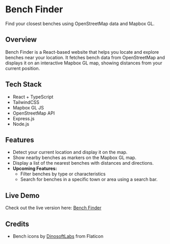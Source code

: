 # Bench Finder

Find your closest benches using OpenStreetMap data and Mapbox GL.

## Overview

Bench Finder is a React-based website that helps you locate and explore benches near your location. It fetches bench data from OpenStreetMap and displays it on an interactive Mapbox GL map, showing distances from your current position.

## Tech Stack
- React + TypeScript
- TailwindCSS
- Mapbox GL JS
- OpenStreetMap API
- Express.js
- Node.js
  
## Features

- Detect your current location and display it on the map.
- Show nearby benches as markers on the Mapbox GL map.
- Display a list of the nearest benches with distances and directions.
- **Upcoming Features:**
  - Filter benches by type or characteristics 
  - Search for benches in a specific town or area using a search bar.
## Live Demo
Check out the live version here: [Bench Finder](https://bench-finder.onrender.com)

## Credits
- Bench icons by [DinosoftLabs](https://www.flaticon.com/free-icons/bench) from Flaticon
